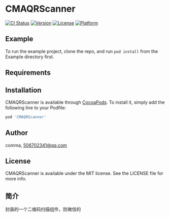 # CMAQRScanner

[![CI Status](http://img.shields.io/travis/comma/CMAQRScanner.svg?style=flat)](https://travis-ci.org/comma/CMAQRScanner)
[![Version](https://img.shields.io/cocoapods/v/CMAQRScanner.svg?style=flat)](http://cocoapods.org/pods/CMAQRScanner)
[![License](https://img.shields.io/cocoapods/l/CMAQRScanner.svg?style=flat)](http://cocoapods.org/pods/CMAQRScanner)
[![Platform](https://img.shields.io/cocoapods/p/CMAQRScanner.svg?style=flat)](http://cocoapods.org/pods/CMAQRScanner)

## Example

To run the example project, clone the repo, and run `pod install` from the Example directory first.

## Requirements

## Installation

CMAQRScanner is available through [CocoaPods](http://cocoapods.org). To install
it, simply add the following line to your Podfile:

```ruby
pod 'CMAQRScanner'
```

## Author

comma, 506702341@qq.com

## License

CMAQRScanner is available under the MIT license. See the LICENSE file for more info.

## 简介

封装的一个二维码扫描组件，防微信的

